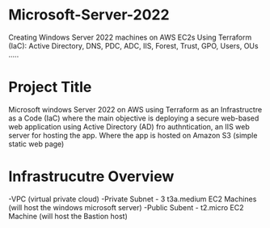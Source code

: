# Microsoft-Server-2022
Creating Windows Server 2022 machines on AWS EC2s Using Terraform (IaC): Active Directory, DNS, PDC, ADC, IIS, Forest, Trust, GPO, Users, OUs .....
# Project Title
Microsoft windows Server 2022 on AWS using Terraform as an Infrastructre as a Code (IaC) where the main objective is deploying a secure web-based web application using Active Directory (AD) fro authntication, an IIS web server for hosting the app. Where the app is hosted on Amazon S3 (simple static web page)
# Infrastrucutre Overview 
  -VPC (virtual private cloud)
    -Private Subnet
      - 3 t3a.medium EC2 Machines (will host the windows microsoft server)
    -Public Subent 
      - t2.micro EC2 Machine (will host the Bastion host)
